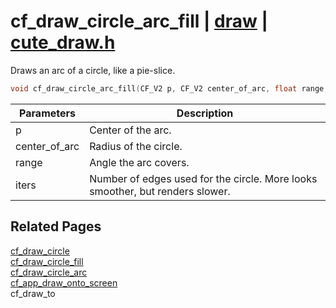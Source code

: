 # cf_draw_circle_arc_fill | [draw](https://github.com/RandyGaul/cute_framework/blob/master/docs/draw/README.md) | [cute_draw.h](https://github.com/RandyGaul/cute_framework/blob/master/include/cute_draw.h)

Draws an arc of a circle, like a pie-slice.

```cpp
void cf_draw_circle_arc_fill(CF_V2 p, CF_V2 center_of_arc, float range, int iters);
```

Parameters | Description
--- | ---
p | Center of the arc.
center_of_arc | Radius of the circle.
range | Angle the arc covers.
iters | Number of edges used for the circle. More looks smoother, but renders slower.

## Related Pages

[cf_draw_circle](https://github.com/RandyGaul/cute_framework/blob/master/docs/draw/cf_draw_circle.md)  
[cf_draw_circle_fill](https://github.com/RandyGaul/cute_framework/blob/master/docs/draw/cf_draw_circle_fill.md)  
[cf_draw_circle_arc](https://github.com/RandyGaul/cute_framework/blob/master/docs/draw/cf_draw_circle_arc.md)  
[cf_app_draw_onto_screen](https://github.com/RandyGaul/cute_framework/blob/master/docs/app/cf_app_draw_onto_screen.md)  
cf_draw_to  
